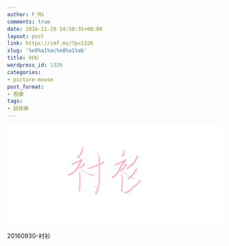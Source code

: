 ```yaml
---
author: F_Ms
comments: true
date: 2016-11-20 14:50:35+00:00
layout: post
link: https://imf.ms/?p=1326
slug: '%e8%a1%ac%e8%a1%ab'
title: 衬衫
wordpress_id: 1326
categories:
- picture-mouse
post_format:
- 图像
tags:
- 鼠标画
---
```


![20160930_%e8%a1%ac%e8%a1%ab](/img/post/wp/2016/11/20160930_衬衫.png)


20160930-衬衫
